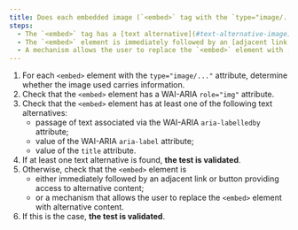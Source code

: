 ```yaml
---
title: Does each embedded image (`<embed>` tag with the `type="image/..."` attribute) [conveying information](#image-conveying-information) meet one of these conditions?
steps:
  - The `<embed>` tag has a [text alternative](#text-alternative-image) and a `role="img"` attribute;
  - The `<embed>` element is immediately followed by an [adjacent link or button](#adjacent-link-or-button) giving access to [alternative content](#alternative-content);
  - A mechanism allows the user to replace the `<embed>` element with [alternative content](#alternative-content).
---
```


1. For each `<embed>` element with the `type="image/..."` attribute, determine whether the image used carries information.
2. Check that the `<embed>` element has a WAI-ARIA `role="img"` attribute.
3. Check that the `<embed>` element has at least one of the following text alternatives:
   - passage of text associated via the WAI-ARIA `aria-labelledby` attribute;
   - value of the WAI-ARIA `aria-label` attribute;
   - value of the `title` attribute.
4. If at least one text alternative is found, **the test is validated**.
5. Otherwise, check that the `<embed>` element is
   - either immediately followed by an adjacent link or button providing access to alternative content;
   - or a mechanism that allows the user to replace the `<embed>` element with alternative content.
6. If this is the case, **the test is validated**.
